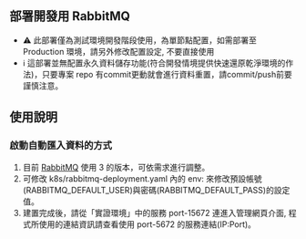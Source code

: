 ## 部署開發用 RabbitMQ
- :warning: 此部署僅為測試環境開發階段使用，為單節點配置，如需部署至 Production 環境，請另外修改配置設定, 不要直接使用
- :information_source: 這部署並無配置永久資料儲存功能(符合開發情境提供快速還原乾淨環境的作法)，只要專案 repo 有commit更動就會進行資料重置，請commit/push前要謹慎注意。

## 使用說明

### 啟動自動匯入資料的方式

1. 目前 [RabbitMQ](https://hub.docker.com/_/rabbitmq) 使用 3 的版本，可依需求進行調整。
2. 可修改 k8s/rabbitmq-deployment.yaml 內的 env: 來修改預設帳號(RABBITMQ_DEFAULT_USER)與密碼(RABBITMQ_DEFAULT_PASS)的設定值。
3. 建置完成後，請從「實證環境」中的服務 port-15672 連進入管理網頁介面, 程式所使用的連結資訊請查看使用 port-5672 的服務連結(IP:Port)。

